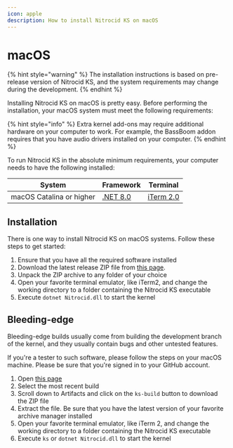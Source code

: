 ```yaml
---
icon: apple
description: How to install Nitrocid KS on macOS
---
```


# macOS

{% hint style="warning" %}
The installation instructions is based on pre-release version of Nitrocid KS, and the system requirements may change during the development.
{% endhint %}

Installing Nitrocid KS on macOS is pretty easy. Before performing the installation, your macOS system must meet the following requirements:

{% hint style="info" %}
Extra kernel add-ons may require additional hardware on your computer to work. For example, the BassBoom addon requires that you have audio drivers installed on your computer.
{% endhint %}

To run Nitrocid KS in the absolute minimum requirements, your computer needs to have the following installed:

| System                   | Framework                                                          | Terminal                                       |
| ------------------------ | ------------------------------------------------------------------ | ---------------------------------------------- |
| macOS Catalina or higher | [.NET 8.0](https://dotnet.microsoft.com/en-us/download/dotnet/8.0) | [iTerm 2.0](https://iterm2.com/downloads.html) |

## Installation

There is one way to install Nitrocid KS on macOS systems. Follow these steps to get started:

1. Ensure that you have all the required software installed
2. Download the latest release ZIP file from [this page](https://github.com/Aptivi/Kernel-Simulator/releases).
3. Unpack the ZIP archive to any folder of your choice
4. Open your favorite terminal emulator, like iTerm2, and change the working directory to a folder containing the Nitrocid KS executable
5. Execute `dotnet Nitrocid.dll` to start the kernel

## Bleeding-edge

Bleeding-edge builds usually come from building the development branch of the kernel, and they usually contain bugs and other untested features.

If you're a tester to such software, please follow the steps on your macOS machine. Please be sure that you're signed in to your GitHub account.

1. Open [this page](https://github.com/Aptivi/Kernel-Simulator/actions/workflows/build-win.yml)
2. Select the most recent build
3. Scroll down to Artifacts and click on the `ks-build` button to download the ZIP file
4. Extract the file. Be sure that you have the latest version of your favorite archive manager installed
5. Open your favorite terminal emulator, like iTerm 2, and change the working directory to a folder containing the Nitrocid KS executable
6. Execute `ks` or `dotnet Nitrocid.dll` to start the kernel

